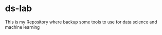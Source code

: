 # ds-lab

This is my Repository where backup some tools to use for data science and machine learning 


